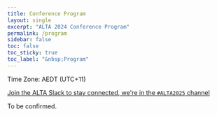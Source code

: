 ```yaml
---
title: Conference Program
layout: single
excerpt: "ALTA 2024 Conference Program"
permalink: /program
sidebar: false
toc: false
toc_sticky: true
toc_label: "&nbsp;Program"
---
```

<style>
    .half {
    width: 50%;
    height: 50%
    }
    .smaller {
    width: 40%;
    height: 40%
    }
</style>

Time Zone: AEDT (UTC+11)

[Join the ALTA Slack to stay connected, we're in the `#ALTA2025` channel](https://join.slack.com/t/alta-nlp/shared_invite/zt-2unu7ju1c-V52yq~q~etCpPIFjAMNPbQ)

To be confirmed.

